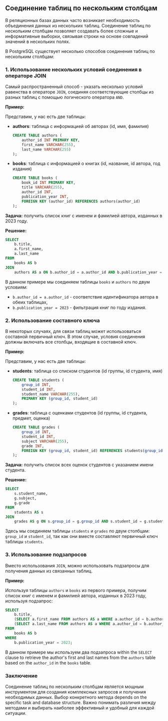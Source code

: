 ## Соединение таблиц по нескольким столбцам

В реляционных базах данных часто возникает необходимость объединения данных из нескольких таблиц.  Соединение таблиц по нескольким столбцам позволяет создавать более сложные и информативные выборки, связывая строки на основе совпадений значений в нескольких полях. 

В PostgreSQL существует несколько способов соединения таблиц по нескольким столбцам:

### 1. Использование нескольких условий соединения в операторе JOIN

Самый распространенный способ - указать несколько условий равенства в операторе `JOIN`, соединяя соответствующие столбцы из разных таблиц с помощью логического оператора `AND`. 

**Пример:**

Представим, у нас есть две таблицы:

* **authors**: таблица с информацией об авторах (id, имя, фамилия)
    ```sql
    CREATE TABLE authors (
        author_id INT PRIMARY KEY,
        first_name VARCHAR(255),
        last_name VARCHAR(255)
    );
    ```
* **books**: таблица с информацией о книгах (id, название, id автора, год издания)
    ```sql
    CREATE TABLE books (
        book_id INT PRIMARY KEY,
        title VARCHAR(255),
        author_id INT,
        publication_year INT,
        FOREIGN KEY (author_id) REFERENCES authors(author_id)
    );
    ```

**Задача:** получить список книг с именем и фамилией автора, изданных в 2023 году.

**Решение:**

```sql
SELECT 
    b.title,
    a.first_name,
    a.last_name
FROM 
    books AS b
JOIN 
    authors AS a ON b.author_id = a.author_id AND b.publication_year = 2023;
```

В данном примере мы соединяем таблицы `books` и `authors` по двум условиям: 
* `b.author_id = a.author_id` - соответствие идентификатора автора в обеих таблицах, 
* `b.publication_year = 2023` -  фильтрация книг по году издания.

### 2. Использование составного ключа

В некоторых случаях, для связи таблиц может использоваться составной первичный ключ.  В этом случае, условия соединения должны включать все столбцы, входящие в составной ключ.

**Пример:**

Представим, у нас есть две таблицы:

* **students**: таблица со списком студентов (id группы, id студента, имя)
    ```sql
    CREATE TABLE students (
        group_id INT,
        student_id INT,
        student_name VARCHAR(255),
        PRIMARY KEY (group_id, student_id)
    );
    ```
* **grades**: таблица с оценками студентов (id группы, id студента, предмет, оценка)
    ```sql
    CREATE TABLE grades (
        group_id INT,
        student_id INT,
        subject VARCHAR(255),
        grade INT,
        FOREIGN KEY (group_id, student_id) REFERENCES students(group_id, student_id)
    );
    ```

**Задача:** получить список всех оценок студентов с указанием имени студента.

**Решение:**

```sql
SELECT 
    s.student_name,
    g.subject,
    g.grade
FROM 
    students AS s
JOIN 
    grades AS g ON s.group_id = g.group_id AND s.student_id = g.student_id;
```

Здесь мы соединяем таблицы `students` и `grades` по двум столбцам: `group_id` и `student_id`, так как они вместе составляют первичный ключ таблицы `students`.

### 3. Использование подзапросов

Вместо использования `JOIN`, можно использовать подзапросы для получения данных из связанных таблиц.

**Пример:**

Используя таблицы `authors` и `books` из первого примера, получим список книг с именем и фамилией автора, изданных в 2023 году, используя подзапрос:

```sql
SELECT 
    b.title,
    (SELECT a.first_name FROM authors AS a WHERE a.author_id = b.author_id) AS first_name,
    (SELECT a.last_name FROM authors AS a WHERE a.author_id = b.author_id) AS last_name
FROM 
    books AS b
WHERE 
    b.publication_year = 2023;
```

В данном примере мы используем два подзапроса within the `SELECT` clause to retrieve the author's first and last names from the `authors` table based on the `author_id` in the `books` table.

### Заключение

Соединение таблиц по нескольким столбцам является мощным инструментом для создания комплексных запросов и получения необходимых данных. Выбор конкретного метода depends on the specific task and database structure. Важно понимать различия между методами и выбирать наиболее эффективный и удобный для каждой ситуации.
